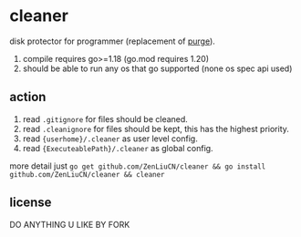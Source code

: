 # cleaner

disk protector for programmer (replacement of [purge](https://github.com/ZenLiuCN/purge)).
1. compile requires go>=1.18 (go.mod requires 1.20)
2. should be able to run any os that go supported (none os spec api used)

## action

1. read `.gitignore` for files should be cleaned.
2. read `.cleanignore` for files should be kept, this has the highest priority.
3. read `{userhome}/.cleaner` as user level config.
4. read `{ExecuteablePath}/.cleaner` as global config.

more detail just `go get github.com/ZenLiuCN/cleaner && go install github.com/ZenLiuCN/cleaner && cleaner`

## license

DO ANYTHING U LIKE BY FORK 